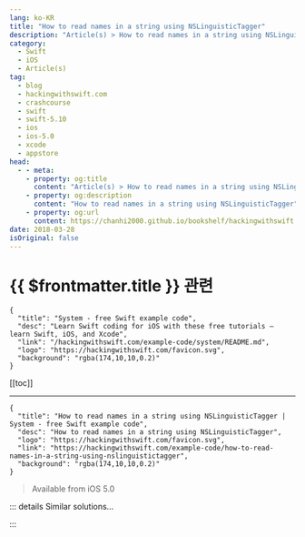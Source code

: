 ```yaml
---
lang: ko-KR
title: "How to read names in a string using NSLinguisticTagger"
description: "Article(s) > How to read names in a string using NSLinguisticTagger"
category:
  - Swift
  - iOS
  - Article(s)
tag: 
  - blog
  - hackingwithswift.com
  - crashcourse
  - swift
  - swift-5.10
  - ios
  - ios-5.0
  - xcode
  - appstore
head:
  - - meta:
    - property: og:title
      content: "Article(s) > How to read names in a string using NSLinguisticTagger"
    - property: og:description
      content: "How to read names in a string using NSLinguisticTagger"
    - property: og:url
      content: https://chanhi2000.github.io/bookshelf/hackingwithswift.com/example-code/how-to-read-names-in-a-string-using-nslinguistictagger.html
date: 2018-03-28
isOriginal: false
---
```


# {{ $frontmatter.title }} 관련

```component VPCard
{
  "title": "System - free Swift example code",
  "desc": "Learn Swift coding for iOS with these free tutorials – learn Swift, iOS, and Xcode",
  "link": "/hackingwithswift.com/example-code/system/README.md",
  "logo": "https://hackingwithswift.com/favicon.svg",
  "background": "rgba(174,10,10,0.2)"
}
```

[[toc]]

---

```component VPCard
{
  "title": "How to read names in a string using NSLinguisticTagger | System - free Swift example code",
  "desc": "How to read names in a string using NSLinguisticTagger",
  "logo": "https://hackingwithswift.com/favicon.svg",
  "link": "https://hackingwithswift.com/example-code/how-to-read-names-in-a-string-using-nslinguistictagger",
  "background": "rgba(174,10,10,0.2)"
}
```

> Available from iOS 5.0

<!-- TODO: 작성 -->

<!-- 
Foundation has a built-in class to parse strings of text, and it includes some useful options to extra names of people, places, organizations, and more. 

To try it out, consider this string:

```swift
let text = "Apple Computer was established in Cupertino by Steve Jobs, Steve Wozniak, and Ronald Wayne."
```

That contains a company name, a place name, and three names of people all in one, and we can use `NSLinguisticTagger` to pull them all out. 

First you create a linguistic tagger and tell it to look for the names of things inside that text string:

```swift
let tagger = NSLinguisticTagger(tagSchemes: [.nameType], options: 0)
tagger.string = text
```

Next you create the range to scan. This is done using the older `NSRange` type, like this:

```swift
let range = NSRange(location: 0, length: text.utf16.count)
```

Third, you tell `NSLinguisticTagger` what it should look for and how it should scan. One useful option here is `.joinNames`, which means it will return “Steve Jobs” as a single name rather than as two individual names:

```swift
let options: NSLinguisticTagger.Options = [.omitPunctuation, .omitWhitespace, .joinNames]
let tags: [NSLinguisticTag] = [.personalName, .placeName, .organizationName]
```

Finally, you tell `NSLinguisticTagger` to enumerate the tags in the input string, filter out any that aren’t in the `tags` array we’re looking for, convert the `NSRange` back to a Swift range, then print out each match:

```swift
tagger.enumerateTags(in: range, unit: .word, scheme: .nameType, options: options) { tag, tokenRange, stop in
    if let tag = tag, tags.contains(tag) {
        if let range = Range(tokenRange, in: text) {
            let name = text[range]
            print("\(name): \(tag)")
        }
    }
}
```

That will find the company, organization, and three people names in our string – nice!

-->

::: details Similar solutions…

<!--
/example-code/strings/how-to-parse-a-sentence-using-nslinguistictagger">How to parse a sentence using NSLinguisticTagger 
/quick-start/swiftui/how-to-create-multi-column-lists-using-table">How to create multi-column lists using Table 
/example-code/system/how-to-convert-dates-and-times-to-a-string-using-dateformatter">How to convert dates and times to a string using DateFormatter 
/example-code/strings/how-to-read-a-single-character-from-a-string">How to read a single character from a string 
/quick-start/swiftui/how-to-read-user-contacts-with-contactaccessbutton">How to read user contacts with ContactAccessButton</a>
-->

:::

